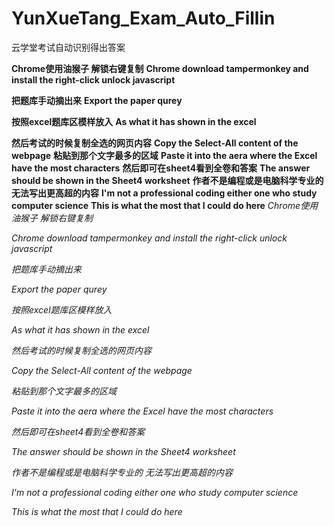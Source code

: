 # YunXueTang_Exam_Auto_Fillin
云学堂考试自动识别得出答案</b>


<b>Chrome使用油猴子 解锁右键复制</b>
<b>Chrome download tampermonkey and install the right-click unlock javascript</b>
<b></b>

<b>把题库手动摘出来</b>
<b>Export the paper qurey</b>
<b></b>

<b>按照excel题库区模样放入</b>
<b>As what it has shown in the excel</b>
<b></b>

<b>然后考试的时候复制全选的网页内容</b>
<b>Copy the Select-All content of the webpage</b>
<b></b>
<b>粘贴到那个文字最多的区域</b>
<b>Paste it into the aera where the Excel have the most characters</b>
<b></b>
<b>然后即可在sheet4看到全卷和答案</b>
<b>The answer should be shown in the Sheet4 worksheet</b>
<b></b>
<b>作者不是编程或是电脑科学专业的 无法写出更高超的内容</b>
<b>I'm not a professional coding either one who study computer science</b>
<b>This is what the most that I could do here</b>
<i>Chrome使用油猴子 解锁右键复制</i>

<i>Chrome download tampermonkey and install the right-click unlock javascript</i>

<i></i>


<i>把题库手动摘出来</i>

<i>Export the paper qurey</i>

<i></i>


<i>按照excel题库区模样放入</i>

<i>As what it has shown in the excel</i>

<i></i>


<i>然后考试的时候复制全选的网页内容</i>

<i>Copy the Select-All content of the webpage</i>

<i></i>

<i>粘贴到那个文字最多的区域</i>

<i>Paste it into the aera where the Excel have the most characters</i>

<i></i>

<i>然后即可在sheet4看到全卷和答案</i>

<i>The answer should be shown in the Sheet4 worksheet</i>

<i></i>

<i>作者不是编程或是电脑科学专业的 无法写出更高超的内容</i>

<i>I'm not a professional coding either one who study computer science</i>

<i>This is what the most that I could do here</i>
